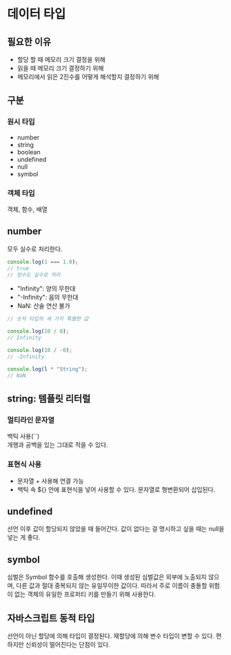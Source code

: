 # 데이터 타입


## 필요한 이유
- 할당 할 때 메모리 크기 결정을 위해
- 읽을 때 메모리 크기 결정하기 위해
- 메모리에서 읽은 2진수를 어떻게 해석할지 결정하기 위해

## 구분

### 원시 타입

- number
- string
- boolean
- undefined
- null
- symbol

### 객체 타입

객체, 함수, 배열

## number

모두 실수로 처리한다.

```js
console.log(1 === 1.0);
// true
// 정수도 실수로 처리
```

- "Infinity": 양의 무한대
- "-Infinity": 음의 무한대
- NaN: 산술 연산 불가

```js
// 숫자 타입의 세 가지 특별한 값

console.log(10 / 0);
// Infinity

console.log(10 / -0);
// -Infinity

console.log(l * "String");
// NaN
```

## string: 템플릿 리터럴

### 멀티라인 문자열

백틱 사용(``)  
 개행과 공백을 있는 그대로 적을 수 있다.

### 표현식 사용

- 문자열 + 사용해 연결 가능
- 백틱 속 ${} 안에 표현식을 넣어 사용할 수 있다. 문자열로 형변환되어 삽입된다.

## undefined

선언 이후 값이 할당되지 않았을 때 들어간다.
값이 없다는 걸 명시하고 싶을 때는 null을 넣는 게 좋다.

## symbol

심벌은 Symbol 함수를 호출해 생성한다. 이때 생성된 심벌값은 외부에 노출되지 않으며, 다른 값과 절대 중복되지 않는 유일무이한 값이다. 따라서 주로 이름이 충돌할 위험이 없는 객체의 유일한 프로퍼티 키를 만들기 위해 사용한다.


## 자바스크립트 동적 타입

선언이 아닌 할당에 의해 타입이 결정된다. 재할당에 의해 변수 타입이 변할 수 있다. 편하지만 신뢰성이 떨어진다는 단점이 있다.